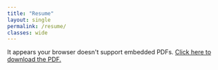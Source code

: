 ```yaml
---
title: "Resume"
layout: single
permalink: /resume/
classes: wide
---
```




<object data="Changhan_CV.pdf" type="application/pdf" width="100%" height="00px">
    <p>It appears your browser doesn't support embedded PDFs. 
    <a href="Changhan_CV.pdf">Click here to download the PDF.</a></p>
</object>
